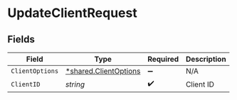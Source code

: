 # UpdateClientRequest


## Fields

| Field                                                                | Type                                                                 | Required                                                             | Description                                                          |
| -------------------------------------------------------------------- | -------------------------------------------------------------------- | -------------------------------------------------------------------- | -------------------------------------------------------------------- |
| `ClientOptions`                                                      | [*shared.ClientOptions](../../../pkg/models/shared/clientoptions.md) | :heavy_minus_sign:                                                   | N/A                                                                  |
| `ClientID`                                                           | *string*                                                             | :heavy_check_mark:                                                   | Client ID                                                            |